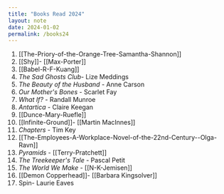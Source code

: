 ```yaml
---
title: "Books Read 2024"
layout: note
date: 2024-01-02
permalink: /books24
---
```

1. [[The-Priory-of-the-Orange-Tree-Samantha-Shannon]]
2. [[Shy]]- [[Max-Porter]]
3. [[Babel-R-F-Kuang]]
4. *The Sad Ghosts Club*- Lize Meddings
5. *The Beauty of the Husband* - Anne Carson
6. *Our Mother's Bones* - Scarlet Fay
7. *What If?* - Randall Munroe
8. *Antartica* - Claire Keegan
9. [[Dunce-Mary-Ruefle]]
10. [[Infinite-Ground]]- [[Martin MacInnes]]
11. *Chapters* - Tim Key
12. [[The-Employees-A-Workplace-Novel-of-the-22nd-Century--Olga-Ravn]]
13. *Pyramids* - [[Terry-Pratchett]]
14. *The Treekeeper's Tale* - Pascal Petit
15. *The World We Make* - [[N-K-Jemisen]]
16. [[Demon Copperhead]]- [[Barbara Kingsolver]]
17. Spin- Laurie Eaves


